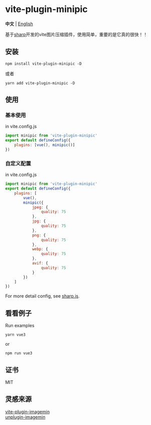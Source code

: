 # vite-plugin-minipic

**中文** | [English](./README.md)

基于[sharp](https://github.com/lovell/sharp)开发的vite图片压缩插件，使用简单，重要的是它真的很快！！

## 安装

```
npm install vite-plugin-minipic -D
```

或者

```
yarn add vite-plugin-minipic -D
```

## 使用

### 基本使用

in vite.config.js

```javascript
import minipic from 'vite-plugin-minipic'
export default defineConfig({
	plugins: [vue(), minipic()]
})
```

### 自定义配置

in vite.config.js

```javascript
import minipic from 'vite-plugin-minipic'
export default defineConfig({
	plugins: [
		vue(),
		minipic({
			jpeg: {
				quality: 75
			},
			jpg: {
				quality: 75
			},
			png: {
				quality: 75
			},
			webp: {
				quality: 75
			},
			avif: {
				quality: 75
			}
		})
	]
})
```

For more detail config, see [sharp.js](https://sharp.pixelplumbing.com/api-output#jpeg).

## 看看例子

Run examples

```
yarn vue3
```

or

```
npm run vue3
```

## 证书

MIT

## 灵感来源

[vite-plugin-imagemin](https://github.com/vbenjs/vite-plugin-imagemin)  
[unplugin-imagemin](https://github.com/ErKeLost/unplugin-imagemin)
